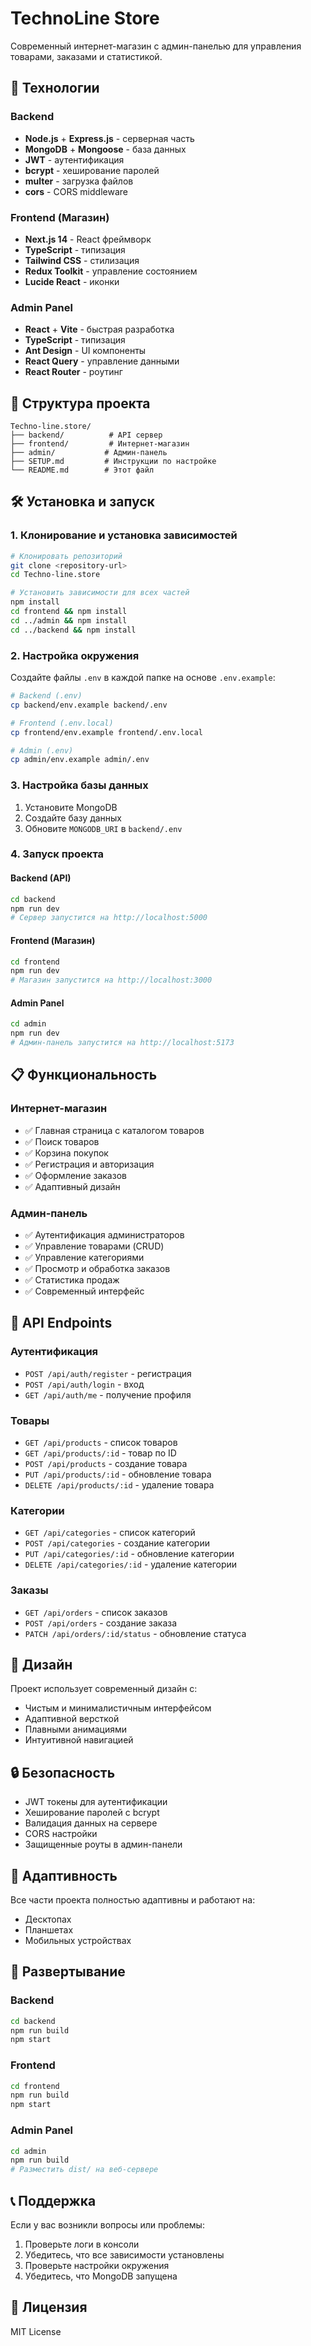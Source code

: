# TechnoLine Store

Современный интернет-магазин с админ-панелью для управления товарами, заказами и статистикой.

## 🚀 Технологии

### Backend
- **Node.js** + **Express.js** - серверная часть
- **MongoDB** + **Mongoose** - база данных
- **JWT** - аутентификация
- **bcrypt** - хеширование паролей
- **multer** - загрузка файлов
- **cors** - CORS middleware

### Frontend (Магазин)
- **Next.js 14** - React фреймворк
- **TypeScript** - типизация
- **Tailwind CSS** - стилизация
- **Redux Toolkit** - управление состоянием
- **Lucide React** - иконки

### Admin Panel
- **React** + **Vite** - быстрая разработка
- **TypeScript** - типизация
- **Ant Design** - UI компоненты
- **React Query** - управление данными
- **React Router** - роутинг

## 📁 Структура проекта

```
Techno-line.store/
├── backend/          # API сервер
├── frontend/         # Интернет-магазин
├── admin/           # Админ-панель
├── SETUP.md         # Инструкции по настройке
└── README.md        # Этот файл
```

## 🛠 Установка и запуск

### 1. Клонирование и установка зависимостей

```bash
# Клонировать репозиторий
git clone <repository-url>
cd Techno-line.store

# Установить зависимости для всех частей
npm install
cd frontend && npm install
cd ../admin && npm install
cd ../backend && npm install
```

### 2. Настройка окружения

Создайте файлы `.env` в каждой папке на основе `.env.example`:

```bash
# Backend (.env)
cp backend/env.example backend/.env

# Frontend (.env.local)
cp frontend/env.example frontend/.env.local

# Admin (.env)
cp admin/env.example admin/.env
```

### 3. Настройка базы данных

1. Установите MongoDB
2. Создайте базу данных
3. Обновите `MONGODB_URI` в `backend/.env`

### 4. Запуск проекта

#### Backend (API)
```bash
cd backend
npm run dev
# Сервер запустится на http://localhost:5000
```

#### Frontend (Магазин)
```bash
cd frontend
npm run dev
# Магазин запустится на http://localhost:3000
```

#### Admin Panel
```bash
cd admin
npm run dev
# Админ-панель запустится на http://localhost:5173
```

## 📋 Функциональность

### Интернет-магазин
- ✅ Главная страница с каталогом товаров
- ✅ Поиск товаров
- ✅ Корзина покупок
- ✅ Регистрация и авторизация
- ✅ Оформление заказов
- ✅ Адаптивный дизайн

### Админ-панель
- ✅ Аутентификация администраторов
- ✅ Управление товарами (CRUD)
- ✅ Управление категориями
- ✅ Просмотр и обработка заказов
- ✅ Статистика продаж
- ✅ Современный интерфейс

## 🔧 API Endpoints

### Аутентификация
- `POST /api/auth/register` - регистрация
- `POST /api/auth/login` - вход
- `GET /api/auth/me` - получение профиля

### Товары
- `GET /api/products` - список товаров
- `GET /api/products/:id` - товар по ID
- `POST /api/products` - создание товара
- `PUT /api/products/:id` - обновление товара
- `DELETE /api/products/:id` - удаление товара

### Категории
- `GET /api/categories` - список категорий
- `POST /api/categories` - создание категории
- `PUT /api/categories/:id` - обновление категории
- `DELETE /api/categories/:id` - удаление категории

### Заказы
- `GET /api/orders` - список заказов
- `POST /api/orders` - создание заказа
- `PATCH /api/orders/:id/status` - обновление статуса

## 🎨 Дизайн

Проект использует современный дизайн с:
- Чистым и минималистичным интерфейсом
- Адаптивной версткой
- Плавными анимациями
- Интуитивной навигацией

## 🔒 Безопасность

- JWT токены для аутентификации
- Хеширование паролей с bcrypt
- Валидация данных на сервере
- CORS настройки
- Защищенные роуты в админ-панели

## 📱 Адаптивность

Все части проекта полностью адаптивны и работают на:
- Десктопах
- Планшетах
- Мобильных устройствах

## 🚀 Развертывание

### Backend
```bash
cd backend
npm run build
npm start
```

### Frontend
```bash
cd frontend
npm run build
npm start
```

### Admin Panel
```bash
cd admin
npm run build
# Разместить dist/ на веб-сервере
```

## 📞 Поддержка

Если у вас возникли вопросы или проблемы:
1. Проверьте логи в консоли
2. Убедитесь, что все зависимости установлены
3. Проверьте настройки окружения
4. Убедитесь, что MongoDB запущена

## 📄 Лицензия

MIT License 